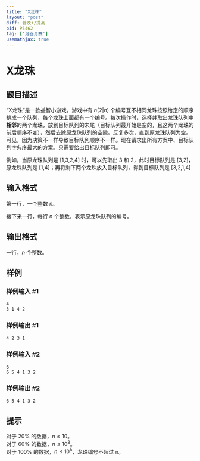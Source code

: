 ```yaml
---
title: "X龙珠"
layout: "post"
diff: 普及+/提高
pid: P5462
tag: ['洛谷月赛']
usemathjax: true
---
```


# X龙珠
## 题目描述

“X龙珠”是一款益智小游戏。游戏中有 $n(2|n)$ 个编号互不相同龙珠按照给定的顺序排成一个队列，每个龙珠上面都有一个编号。每次操作时，选择并取出龙珠队列中**相邻**的两个龙珠，放到目标队列的末尾（目标队列最开始是空的，且这两个龙珠的前后顺序不变），然后去除原龙珠队列的空隙。反复多次，直到原龙珠队列为空。可见，因为决策不一样导致目标队列顺序不一样。现在请求出所有方案中、目标队列字典序最大的方案。只需要给出目标队列即可。

例如，当原龙珠队列是 [1,3,2,4] 时，可以先取出 3 和 2，此时目标队列是 [3,2]，原龙珠队列是 [1,4]；再将剩下两个龙珠放入目标队列，得到目标队列是 [3,2,1,4]
## 输入格式

第一行，一个整数 $n$。

接下来一行，每行 $n$ 个整数，表示原龙珠队列的编号。
## 输出格式

一行，$n$ 个整数。
## 样例

### 样例输入 #1
```
4 
3 1 4 2
```
### 样例输出 #1
```
4 2 3 1
```
### 样例输入 #2
```
6 
6 5 4 1 3 2
```
### 样例输出 #2
```
6 5 4 1 3 2
```
## 提示

对于 20% 的数据，$n\le10$。  
对于 60% 的数据，$n\le10^3$。  
对于 100% 的数据，$n\le10^5$，龙珠编号不超过 n。

